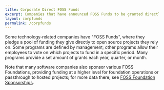 ```yaml
---
title: Corporate Direct FOSS Funds
excerpt: Companies that have announced FOSS Funds to be granted directly to projects.
layout: corpfunds
permalink: /corpfunds
---
```


Some technology-related companies have "FOSS Funds", where they pledge a pool of funding they give directly to open source projects they rely on.  Some programs are defined by management; other programs allow their employees to vote on which projects to fund in a specific period.  Many programs provide a set amount of grants each year, quarter, or month. 

Note that many software companies also sponsor various FOSS Foundations, providing funding at a higher level for foundation operations or passthrough to hosted projects; for more data there, see [FOSS Foundation Sponsorships](https://fossfoundation.info/sponsorships).
